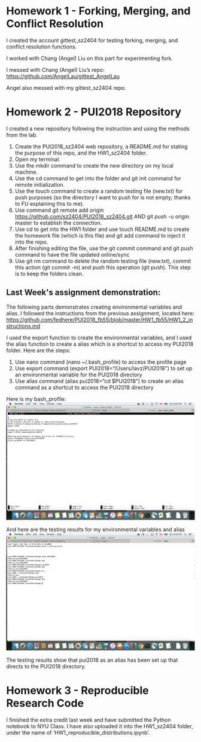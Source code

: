 # Homework 1 - Forking, Merging, and Conflict Resolution
I created the account gittest_sz2404 for testing forking, merging, and conflict resolution functions. 

I worked with Chang (Angel) Liu on this part for experimenting fork. 

I messed with Chang (Angel) Liu’s repo: https://github.com/AngelLau/gittest_AngelLau

Angel also messed with my gittest_sz2404 repo. 


# Homework 2 - PUI2018 Repository
I created a new repository following the instruction and using the methods from the lab.
  1. Create the PUI2018_sz2404 web repository, a README.md for stating the purpose of this repo, and the HW1_sz2404 folder.
  2. Open my terminal. 
  3. Use the mkdir command to create the new directory on my local machine. 
  4. Use the cd command to get into the folder and git init command for remote initialization.
  5. Use the touch command to create a random testing file (new.txt) for push purposes (so the directory I want to push for is not empty; thanks to FU explaining this to me). 
  6. Use command git remote add origin https://github.com/sz2404/PUI2018_sz2404.git AND git push -u origin master to establish the connection. 
  7. Use cd to get into the HW1 folder and use touch README.md to create the homework file (which is this file) and git add command to inject it into the repo. 
  8. After finishing editing the file, use the git commit command and git push command to have the file updated online/sync
  9. Use git rm command to delete the random testing file (new.txt), commit this action (git commit -m) and push this operation (git push). This step is to keep the folders clean. 

## Last Week's assignment demonstration:

The following parts demonstrates creating environmental variables and alias.
I followed the instructions from the previous assignment, located here: 
https://github.com/fedhere/PUI2018_fb55/blob/master/HW1_fb55/HW1_2_instructions.md

I used the export function to create the environmental variables, and I used the alias function to create a alias which is a shortcut to access my PUI2018 folder. Here are the steps:

  1. Use nano command (nano ~/.bash_profile) to access the profile page
  2. Use export command (export PUI2018=“/Users/lavz/PUI2018”) to set up an environmental variable for the PUI2018 directory
  3. Use alias command (alias pui2018=“cd $PUI2018”) to create an alias command as a shortcut to access the PUI2018 directory

Here is my bash_profile:
![Alt text](../HW1_sz2404/Mac_Bash_Profile.png)

And here are the testing results for my environmental variables and alias
![Alt text](../HW1_sz2404/Mac_Testing.png)

The testing results show that pui2018 as an alias has been set up that directs to the PUI2018 directory. 

# Homework 3 - Reproducible Research Code

I finished the extra credit last week and have submitted the Python notebook to NYU Class. I have also uploaded it into the HW1_sz2404 folder, under the name of ‘HW1_reproducible_distributions.ipynb’. 


